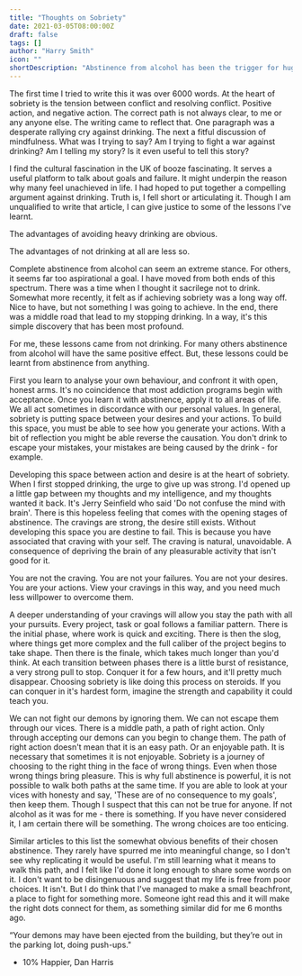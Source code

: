 ```yaml
---
title: "Thoughts on Sobriety"
date: 2021-03-05T08:00:00Z
draft: false
tags: []
author: "Harry Smith"
icon: ""
shortDescription: "Abstinence from alcohol has been the trigger for huge positive change. More importantly, I've begun to understand what it even means to be sober."
---
```


The first time I tried to write this it was over 6000 words. At the heart of sobriety is the tension between conflict and resolving conflict. Positive action, and negative action. The correct path is not always clear, to me or any anyone else. The writing came to reflect that. One paragraph was a desperate rallying cry against drinking. The next a fitful discussion of mindfulness. What was I trying to say? Am I trying to fight a war against drinking? Am I telling my story? Is it even useful to tell this story? 

I find the cultural fascination in the UK of booze fascinating. It serves a useful platform to talk about goals and failure. It might underpin the reason why many feel unachieved in life. I had hoped to put together a compelling argument against drinking. Truth is, I fell short or articulating it. Though I am unqualified to write that article, I can give justice to some of the lessons I've learnt.

The advantages of avoiding heavy drinking are obvious.

The advantages of not drinking at all are less so.

Complete abstinence from alcohol can seem an extreme stance. For others, it seems far too aspirational a goal. I have moved from both ends of this spectrum. There was a time when I thought it sacrilege not to drink. Somewhat more recently, it felt as if achieving sobriety was a long way off. Nice to have, but not something I was going to achieve. In the end, there was a middle road that lead to my stopping drinking. In a way, it's this simple discovery that has been most profound.

For me, these lessons came from not drinking. For many others abstinence from alcohol will have the same positive effect. But, these lessons could be learnt from abstinence from anything.

First you learn to analyse your own behaviour, and confront it with open, honest arms. It's no coincidence that most addiction programs begin with acceptance. Once you learn it with abstinence, apply it to all areas of life. We all act sometimes in discordance with our personal values. In general, sobriety is putting space between your desires and your actions. To build this space, you must be able to see how you generate your actions. With a bit of reflection you might be able reverse the causation. You don't drink to escape your mistakes, your mistakes are being caused by the drink - for example.

Developing this space between action and desire is at the heart of sobriety. When I first stopped drinking, the urge to give up was strong. I'd opened up a little gap between my thoughts and my intelligence, and my thoughts wanted it back. It's Jerry Seinfield who said 'Do not confuse the mind with brain'. There is this hopeless feeling that comes with the opening stages of abstinence. The cravings are strong, the desire still exists. Without developing this space you are destine to fail. This is because you have associated that craving with your self. The craving is natural, unavoidable. A consequence of depriving the brain of any pleasurable activity that isn't good for it. 

You are not the craving. You are not your failures. You are not your desires. You are your actions. View your cravings in this way, and you need much less willpower to overcome them.

A deeper understanding of your cravings will allow you stay the path with all your pursuits. Every project, task or goal follows a familiar pattern. There is the initial phase, where work is quick and exciting. There is then the slog, where things get more complex and the full caliber of the project begins to take shape. Then there is the finale, which takes much longer than you'd think. At each transition between phases there is a little burst of resistance, a very strong pull to stop. Conquer it for a few hours, and it'll pretty much disappear. Choosing sobriety is like doing this process on steroids. If you can conquer in it's hardest form, imagine the strength and capability it could teach you.

We can not fight our demons by ignoring them. We can not escape them through our vices. There is a middle path, a path of right action. Only through accepting our demons can you begin to change them. The path of right action doesn't mean that it is an easy path. Or an enjoyable path. It is necessary that sometimes it is not enjoyable. Sobriety is a journey of choosing to the right thing in the face of wrong things. Even when those wrong things bring pleasure. This is why full abstinence is powerful, it is not possible to walk both paths at the same time. If you are able to look at your vices with honesty and say, 'These are of no consequence to my goals', then keep them. Though I suspect that this can not be true for anyone. If not alcohol as it was for me - there is something. If you have never considered it, I am certain there will be something. The wrong choices are too enticing.

Similar articles to this list the somewhat obvious benefits of their chosen abstinence. They rarely have spurred me into meaningful change, so I don't see why replicating it would be useful. I'm still learning what it means to walk this path, and I felt like I'd done it long enough to share some words on it. I don't want to be disingenuous and suggest that my life is free from poor choices. It isn't. But I do think that I've managed to make a small beachfront, a place to fight for something more. Someone  ight  read this and it will make the right dots connect for them, as something similar did for me 6 months ago. 

“Your demons may have been ejected from the building, but they’re out in the parking lot, doing push-ups."

- 10% Happier, Dan Harris


